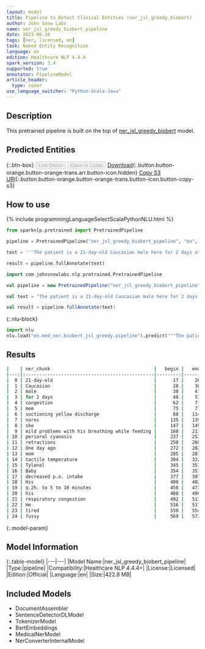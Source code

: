 ```yaml
---
layout: model
title: Pipeline to Detect Clinical Entities (ner_jsl_greedy_biobert)
author: John Snow Labs
name: ner_jsl_greedy_biobert_pipeline
date: 2023-06-16
tags: [ner, licensed, en]
task: Named Entity Recognition
language: en
edition: Healthcare NLP 4.4.4
spark_version: 3.4
supported: true
annotator: PipelineModel
article_header:
  type: cover
use_language_switcher: "Python-Scala-Java"
---
```


## Description

This pretrained pipeline is built on the top of [ner_jsl_greedy_biobert](https://nlp.johnsnowlabs.com/2021/08/13/ner_jsl_greedy_biobert_en.html) model.

## Predicted Entities



{:.btn-box}
<button class="button button-orange" disabled>Live Demo</button>
<button class="button button-orange" disabled>Open in Colab</button>
[Download](https://s3.amazonaws.com/auxdata.johnsnowlabs.com/clinical/models/ner_jsl_greedy_biobert_pipeline_en_4.4.4_3.4_1686928863640.zip){:.button.button-orange.button-orange-trans.arr.button-icon.hidden}
[Copy S3 URI](s3://auxdata.johnsnowlabs.com/clinical/models/ner_jsl_greedy_biobert_pipeline_en_4.4.4_3.4_1686928863640.zip){:.button.button-orange.button-orange-trans.button-icon.button-copy-s3}

## How to use

<div class="tabs-box" markdown="1">
{% include programmingLanguageSelectScalaPythonNLU.html %}

```python
from sparknlp.pretrained import PretrainedPipeline

pipeline = PretrainedPipeline("ner_jsl_greedy_biobert_pipeline", "en", "clinical/models")

text = '''The patient is a 21-day-old Caucasian male here for 2 days of congestion - mom has been suctioning yellow discharge from the patient's nares, plus she has noticed some mild problems with his breathing while feeding (but negative for any perioral cyanosis or retractions). One day ago, mom also noticed a tactile temperature and gave the patient Tylenol. Baby also has had some decreased p.o. intake. His normal breast-feeding is down from 20 minutes q.2h. to 5 to 10 minutes secondary to his respiratory congestion. He sleeps well, but has been more tired and has been fussy over the past 2 days. The parents noticed no improvement with albuterol treatments given in the ER. His urine output has also decreased; normally he has 8 to 10 wet and 5 dirty diapers per 24 hours, now he has down to 4 wet diapers per 24 hours. Mom denies any diarrhea. His bowel movements are yellow colored and soft in nature.'''

result = pipeline.fullAnnotate(text)
```
```scala
import com.johnsnowlabs.nlp.pretrained.PretrainedPipeline

val pipeline = new PretrainedPipeline("ner_jsl_greedy_biobert_pipeline", "en", "clinical/models")

val text = "The patient is a 21-day-old Caucasian male here for 2 days of congestion - mom has been suctioning yellow discharge from the patient's nares, plus she has noticed some mild problems with his breathing while feeding (but negative for any perioral cyanosis or retractions). One day ago, mom also noticed a tactile temperature and gave the patient Tylenol. Baby also has had some decreased p.o. intake. His normal breast-feeding is down from 20 minutes q.2h. to 5 to 10 minutes secondary to his respiratory congestion. He sleeps well, but has been more tired and has been fussy over the past 2 days. The parents noticed no improvement with albuterol treatments given in the ER. His urine output has also decreased; normally he has 8 to 10 wet and 5 dirty diapers per 24 hours, now he has down to 4 wet diapers per 24 hours. Mom denies any diarrhea. His bowel movements are yellow colored and soft in nature."

val result = pipeline.fullAnnotate(text)
```


{:.nlu-block}
```python
import nlu
nlu.load("en.med_ner.biobert_jsl_greedy.pipeline").predict("""The patient is a 21-day-old Caucasian male here for 2 days of congestion - mom has been suctioning yellow discharge from the patient's nares, plus she has noticed some mild problems with his breathing while feeding (but negative for any perioral cyanosis or retractions). One day ago, mom also noticed a tactile temperature and gave the patient Tylenol. Baby also has had some decreased p.o. intake. His normal breast-feeding is down from 20 minutes q.2h. to 5 to 10 minutes secondary to his respiratory congestion. He sleeps well, but has been more tired and has been fussy over the past 2 days. The parents noticed no improvement with albuterol treatments given in the ER. His urine output has also decreased; normally he has 8 to 10 wet and 5 dirty diapers per 24 hours, now he has down to 4 wet diapers per 24 hours. Mom denies any diarrhea. His bowel movements are yellow colored and soft in nature.""")
```

</div>



## Results

```bash
|    | ner_chunk                                      |   begin |   end | ner_label                    |   confidence |
|---:|:-----------------------------------------------|--------:|------:|:-----------------------------|-------------:|
|  0 | 21-day-old                                     |      17 |    26 | Age                          |     1        |
|  1 | Caucasian                                      |      28 |    36 | Race_Ethnicity               |     0.9488   |
|  2 | male                                           |      38 |    41 | Gender                       |     0.9978   |
|  3 | for 2 days                                     |      48 |    57 | Duration                     |     0.7709   |
|  4 | congestion                                     |      62 |    71 | Symptom                      |     0.5467   |
|  5 | mom                                            |      75 |    77 | Gender                       |     0.9355   |
|  6 | suctioning yellow discharge                    |      88 |   114 | Symptom                      |     0.327867 |
|  7 | nares                                          |     135 |   139 | External_body_part_or_region |     0.8963   |
|  8 | she                                            |     147 |   149 | Gender                       |     0.995    |
|  9 | mild problems with his breathing while feeding |     168 |   213 | Symptom                      |     0.588714 |
| 10 | perioral cyanosis                              |     237 |   253 | Symptom                      |     0.58635  |
| 11 | retractions                                    |     258 |   268 | Symptom                      |     0.9864   |
| 12 | One day ago                                    |     272 |   282 | RelativeDate                 |     0.755833 |
| 13 | mom                                            |     285 |   287 | Gender                       |     0.9956   |
| 14 | tactile temperature                            |     304 |   322 | Symptom                      |     0.10505  |
| 15 | Tylenol                                        |     345 |   351 | Drug                         |     0.9496   |
| 16 | Baby                                           |     354 |   357 | Age                          |     0.976    |
| 17 | decreased p.o. intake                          |     377 |   397 | Symptom                      |     0.448125 |
| 18 | His                                            |     400 |   402 | Gender                       |     0.999    |
| 19 | q.2h. to 5 to 10 minutes                       |     450 |   473 | Frequency                    |     0.298843 |
| 20 | his                                            |     488 |   490 | Gender                       |     0.9976   |
| 21 | respiratory congestion                         |     492 |   513 | VS_Finding                   |     0.6158   |
| 22 | He                                             |     516 |   517 | Gender                       |     0.9998   |
| 23 | tired                                          |     550 |   554 | Symptom                      |     0.8912   |
| 24 | fussy                                          |     569 |   573 | Symptom                      |     0.9541   |
```

{:.model-param}
## Model Information

{:.table-model}
|---|---|
|Model Name:|ner_jsl_greedy_biobert_pipeline|
|Type:|pipeline|
|Compatibility:|Healthcare NLP 4.4.4+|
|License:|Licensed|
|Edition:|Official|
|Language:|en|
|Size:|422.8 MB|

## Included Models

- DocumentAssembler
- SentenceDetectorDLModel
- TokenizerModel
- BertEmbeddings
- MedicalNerModel
- NerConverterInternalModel